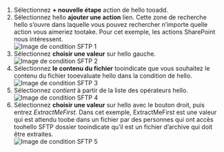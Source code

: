 1. Sélectionnez **+ nouvelle étape** action de hello tooadd.  
2. Sélectionnez hello **ajouter une action** lien. Cette zone de recherche hello s’ouvre dans laquelle vous pouvez rechercher n’importe quelle action vous aimeriez tootake. Pour cet exemple, les actions SharePoint nous intéressent.    
   ![Image de condition SFTP 1](./media/connectors-create-api-sftp/condition-1.png)    
3. Sélectionnez **choisir une valeur** sur hello gauche. 
   ![Image de condition SFTP 2](./media/connectors-create-api-sftp/condition-2.png)    
4. Sélectionnez **le contenu du fichier** tooindicate que vous souhaitez le contenu du fichier tooevaluate hello dans la condition de hello.      
   ![Image de condition SFTP 3](./media/connectors-create-api-sftp/condition-3.png)   
5. Sélectionnez *contient* à partir de la liste des opérateurs hello.       
   ![Image de condition SFTP 4](./media/connectors-create-api-sftp/condition-4.png)   
6. Sélectionnez **choisir une valeur** sur hello avec le bouton droit, puis entrez *ExtractMeFirst*. Dans cet exemple, ExtractMeFirst est une valeur qui est attendu toobe dans un fichier par des personnes qui ont accès toohello SFTP dossier tooindicate qu’il est un fichier d’archive qui doit être extraites.  
   ![Image de condition SFTP 5](./media/connectors-create-api-sftp/condition-5.png)   

